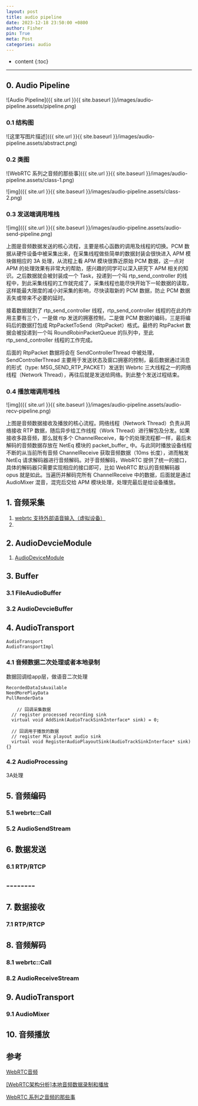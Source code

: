 ```yaml
---
layout: post
title: audio pipeline
date: 2023-12-18 23:50:00 +0800
author: Fisher
pin: True
meta: Post
categories: audio
---
```



* content
{:toc}

---


## 0. Audio Pipeline

![Audio Pipeline]({{ site.url }}{{ site.baseurl }}/images/audio-pipeline.assets/pipeline.png)



### 0.1 结构图

![这里写图片描述]({{ site.url }}{{ site.baseurl }}/images/audio-pipeline.assets/abstract.png)



### 0.2 类图

![WebRTC 系列之音频的那些事]({{ site.url }}{{ site.baseurl }}/images/audio-pipeline.assets/class-1.png)

![img]({{ site.url }}{{ site.baseurl }}/images/audio-pipeline.assets/class-2.png)

### 0.3 发送端调用堆栈

![img]({{ site.url }}{{ site.baseurl }}/images/audio-pipeline.assets/audio-send-pipeline.png)

上图是音频数据发送的核心流程，主要是核心函数的调用及线程的切换。PCM 数据从硬件设备中被采集出来，在采集线程做些简单的数据封装会很快进入 APM 模块做相应的 3A 处理，从流程上看 APM 模块很靠近原始 PCM 数据，这一点对 APM 的处理效果有非常大的帮助，感兴趣的同学可以深入研究下 APM 相关的知识。之后数据就会被封装成一个 Task，投递到一个叫 rtp_send_controller 的线程中，到此采集线程的工作就完成了，采集线程也能尽快开始下一轮数据的读取，这样能最大限度的减小对采集的影响，尽快读取新的 PCM 数据，防止 PCM 数据丢失或带来不必要的延时。

接着数据就到了 rtp_send_controller 线程，rtp_send_controller 线程的在此的作用主要有三个，一是做 rtp 发送的拥塞控制，二是做 PCM 数据的编码，三是将编码后的数据打包成 RtpPacketToSend（RtpPacket）格式。最终的 RtpPacket 数据会被投递到一个叫 RoundRobinPacketQueue 的队列中，至此 rtp_send_controller 线程的工作完成。

后面的 RtpPacket 数据将会在 SendControllerThread 中被处理，SendControllerThread 主要用于发送状态及窗口拥塞的控制，最后数据通过消息的形式（type: MSG_SEND_RTP_PACKET）发送到 Webrtc 三大线程之一的网络线程（Network Thread），再往后就是发送给网络。到此整个发送过程结束。


### 0.4 播放端调用堆栈

![img]({{ site.url }}{{ site.baseurl }}/images/audio-pipeline.assets/audio-recv-pipeline.png)

上图是音频数据接收及播放的核心流程。网络线程（Network Thread）负责从网络接收 RTP 数据，随后异步给工作线程（Work Thread）进行解包及分发。如果接收多路音频，那么就有多个 ChannelReceive，每个的处理流程都一样，最后未解码的音频数据存放在 NetEq 模块的 packet_buffer_ 中。与此同时播放设备线程不断的从当前所有音频 ChannelReceive 获取音频数据（10ms 长度），进而触发 NetEq 请求解码器进行音频解码。对于音频解码，WebRTC 提供了统一的接口，具体的解码器只需要实现相应的接口即可，比如 WebRTC 默认的音频解码器 opus 就是如此。当遍历并解码完所有 ChannelReceive 中的数据，后面就是通过 AudioMixer 混音，混完后交给 APM 模块处理，处理完最后是给设备播放。 


## 1. 音频采集

1. [webrtc 支持外部语音输入（虚拟设备）](https://even3yu.github.io/2023/07/26/virtual-audio-device/)
2. 

## 2. AudioDevcieModule

1. [AudioDeviceModule](https://even3yu.github.io/2023/07/18/audiodevice/)

## 3. Buffer

### 3.1 FileAudioBuffer

### 3.2 AudioDevcieBuffer



## 4. AudioTransport

```less
AudioTransport
AudioTransportImpl
```





### 4.1 音频数据二次处理或者本地录制

数据回调给app层，做语音二次处理

```less
RecordedDataIsAvailable
NeedMorePlayData
PullRenderData
```



```less
	// 回调采集数据
  // register processed recording sink
  virtual void AddSink(AudioTrackSinkInterface* sink) = 0;

  // 回调用于播放的数据
  // register Mix playout audio sink
  virtual void RegisterAudioPlayoutSink(AudioTrackSinkInterface* sink) {}
```



### 4.2 AudioProcessing

3A处理



## 5. 音频编码

### 5.1 webrtc::Call

### 5.2 AudioSendStream



## 6. 数据发送

### 6.1 RTP/RTCP



## --------



## 7. 数据接收

### 7.1 RTP/RTCP



## 8. 音频解码

### 8.1 webrtc::Call

### 8.2 AudioReceiveStream



## 9. AudioTransport

### 9.1 AudioMixer

## 10. 音频播放





## 参考

[WebRTC音频](https://blog.csdn.net/u010657219/article/details/54931154)

[[WebRTC架构分析]本地音频数据录制和播放](https://zhuanlan.zhihu.com/p/131380603)

[WebRTC 系列之音频的那些事](https://worktile.com/kb/p/5925)

